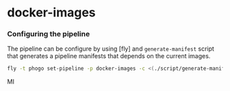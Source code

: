 # docker-images

### Configuring the pipeline

The pipeline can be configure by using [fly] and `generate-manifest` script
that generates a pipeline manifests that depends on the current images.

```sh
fly -t phogo set-pipeline -p docker-images -c <(./script/generate-manifest) --load-vars-from=secrets.yml
```

MI
